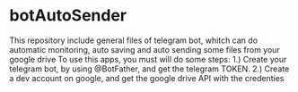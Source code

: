 # botAutoSender
This repository include general files of telegram bot, whitch can do automatic monitoring, auto saving and  auto sending some files from your google drive 
To use this apps, you must will do some steps: 
1.) Create your telegram bot, by using @BotFather, and get the telegram TOKEN.
2.) Create a dev account on google, and get the google drive API with the credenties
